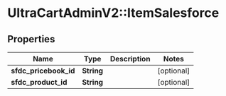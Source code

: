 # UltraCartAdminV2::ItemSalesforce

## Properties
Name | Type | Description | Notes
------------ | ------------- | ------------- | -------------
**sfdc_pricebook_id** | **String** |  | [optional] 
**sfdc_product_id** | **String** |  | [optional] 


